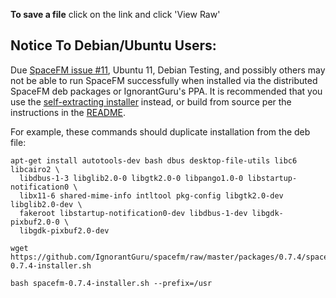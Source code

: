 **To save a file** click on the link and click 'View Raw'

Notice To Debian/Ubuntu Users:
------------------------------

Due [SpaceFM issue #11](https://github.com/IgnorantGuru/spacefm/issues/11), Ubuntu 11, Debian Testing, and possibly others may not be able to run SpaceFM successfully when installed via the distributed SpaceFM deb packages or IgnorantGuru's PPA.  It is recommended that you use the [self-extracting installer](http://ignorantguru.github.com/spacefm/spacefm-manual-en.html#installation-installer) instead, or build from source per the instructions in the [README](https://github.com/IgnorantGuru/spacefm/blob/master/README).

For example, these commands should duplicate installation from the deb file:

~~~~
apt-get install autotools-dev bash dbus desktop-file-utils libc6 libcairo2 \
  libdbus-1-3 libglib2.0-0 libgtk2.0-0 libpango1.0-0 libstartup-notification0 \
  libx11-6 shared-mime-info intltool pkg-config libgtk2.0-dev libglib2.0-dev \
  fakeroot libstartup-notification0-dev libdbus-1-dev libgdk-pixbuf2.0-0 \
  libgdk-pixbuf2.0-dev

wget https://github.com/IgnorantGuru/spacefm/raw/master/packages/0.7.4/spacefm-0.7.4-installer.sh

bash spacefm-0.7.4-installer.sh --prefix=/usr
~~~~

